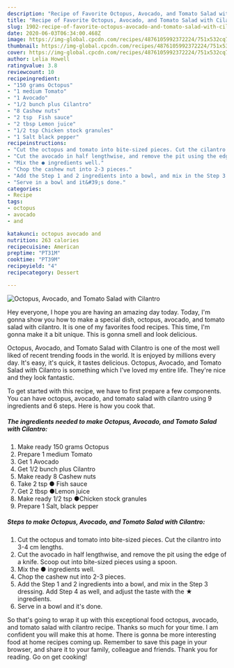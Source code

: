```yaml
---
description: "Recipe of Favorite Octopus, Avocado, and Tomato Salad with Cilantro"
title: "Recipe of Favorite Octopus, Avocado, and Tomato Salad with Cilantro"
slug: 1902-recipe-of-favorite-octopus-avocado-and-tomato-salad-with-cilantro
date: 2020-06-03T06:34:00.468Z
image: https://img-global.cpcdn.com/recipes/4876105992372224/751x532cq70/octopus-avocado-and-tomato-salad-with-cilantro-recipe-main-photo.jpg
thumbnail: https://img-global.cpcdn.com/recipes/4876105992372224/751x532cq70/octopus-avocado-and-tomato-salad-with-cilantro-recipe-main-photo.jpg
cover: https://img-global.cpcdn.com/recipes/4876105992372224/751x532cq70/octopus-avocado-and-tomato-salad-with-cilantro-recipe-main-photo.jpg
author: Lelia Howell
ratingvalue: 3.8
reviewcount: 10
recipeingredient:
- "150 grams Octopus"
- "1 medium Tomato"
- "1 Avocado"
- "1/2 bunch plus Cilantro"
- "8 Cashew nuts"
- "2 tsp  Fish sauce"
- "2 tbsp Lemon juice"
- "1/2 tsp Chicken stock granules"
- "1 Salt black pepper"
recipeinstructions:
- "Cut the octopus and tomato into bite-sized pieces. Cut the cilantro into 3-4 cm lengths."
- "Cut the avocado in half lengthwise, and remove the pit using the edge of a knife. Scoop out into bite-sized pieces using a spoon."
- "Mix the ● ingredients well."
- "Chop the cashew nut into 2-3 pieces."
- "Add the Step 1 and 2 ingredients into a bowl, and mix in the Step 3 dressing. Add Step 4 as well, and adjust the taste with the ★ ingredients."
- "Serve in a bowl and it&#39;s done."
categories:
- Recipe
tags:
- octopus
- avocado
- and

katakunci: octopus avocado and 
nutrition: 263 calories
recipecuisine: American
preptime: "PT31M"
cooktime: "PT39M"
recipeyield: "4"
recipecategory: Dessert

---
```



![Octopus, Avocado, and Tomato Salad with Cilantro](https://img-global.cpcdn.com/recipes/4876105992372224/751x532cq70/octopus-avocado-and-tomato-salad-with-cilantro-recipe-main-photo.jpg)

Hey everyone, I hope you are having an amazing day today. Today, I'm gonna show you how to make a special dish, octopus, avocado, and tomato salad with cilantro. It is one of my favorites food recipes. This time, I'm gonna make it a bit unique. This is gonna smell and look delicious.



Octopus, Avocado, and Tomato Salad with Cilantro is one of the most well liked of recent trending foods in the world. It is enjoyed by millions every day. It's easy, it's quick, it tastes delicious. Octopus, Avocado, and Tomato Salad with Cilantro is something which I've loved my entire life. They're nice and they look fantastic.


To get started with this recipe, we have to first prepare a few components. You can have octopus, avocado, and tomato salad with cilantro using 9 ingredients and 6 steps. Here is how you cook that.

<!--inarticleads1-->

##### The ingredients needed to make Octopus, Avocado, and Tomato Salad with Cilantro:

1. Make ready 150 grams Octopus
1. Prepare 1 medium Tomato
1. Get 1 Avocado
1. Get 1/2 bunch plus Cilantro
1. Make ready 8 Cashew nuts
1. Take 2 tsp ● Fish sauce
1. Get 2 tbsp ●Lemon juice
1. Make ready 1/2 tsp ●Chicken stock granules
1. Prepare 1 Salt, black pepper




<!--inarticleads2-->

##### Steps to make Octopus, Avocado, and Tomato Salad with Cilantro:

1. Cut the octopus and tomato into bite-sized pieces. Cut the cilantro into 3-4 cm lengths.
1. Cut the avocado in half lengthwise, and remove the pit using the edge of a knife. Scoop out into bite-sized pieces using a spoon.
1. Mix the ● ingredients well.
1. Chop the cashew nut into 2-3 pieces.
1. Add the Step 1 and 2 ingredients into a bowl, and mix in the Step 3 dressing. Add Step 4 as well, and adjust the taste with the ★ ingredients.
1. Serve in a bowl and it&#39;s done.




So that's going to wrap it up with this exceptional food octopus, avocado, and tomato salad with cilantro recipe. Thanks so much for your time. I am confident you will make this at home. There is gonna be more interesting food at home recipes coming up. Remember to save this page in your browser, and share it to your family, colleague and friends. Thank you for reading. Go on get cooking!
